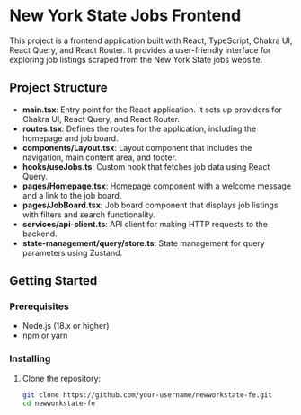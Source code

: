 # New York State Jobs Frontend

This project is a frontend application built with React, TypeScript, Chakra UI, React Query, and React Router. It provides a user-friendly interface for exploring job listings scraped from the New York State jobs website.

## Project Structure

- **main.tsx**: Entry point for the React application. It sets up providers for Chakra UI, React Query, and React Router.
- **routes.tsx**: Defines the routes for the application, including the homepage and job board.
- **components/Layout.tsx**: Layout component that includes the navigation, main content area, and footer.
- **hooks/useJobs.ts**: Custom hook that fetches job data using React Query.
- **pages/Homepage.tsx**: Homepage component with a welcome message and a link to the job board.
- **pages/JobBoard.tsx**: Job board component that displays job listings with filters and search functionality.
- **services/api-client.ts**: API client for making HTTP requests to the backend.
- **state-management/query/store.ts**: State management for query parameters using Zustand.

## Getting Started

### Prerequisites

- Node.js (18.x or higher)
- npm or yarn

### Installing

1. Clone the repository:
   ```bash
   git clone https://github.com/your-username/newworkstate-fe.git
   cd newworkstate-fe
   ```
